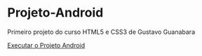 # Projeto-Android
Primeiro projeto do curso HTML5 e CSS3 de Gustavo Guanabara

<a href="https://balenav.github.io/Projeto-Android/android.html">Executar o Projeto Android</a>